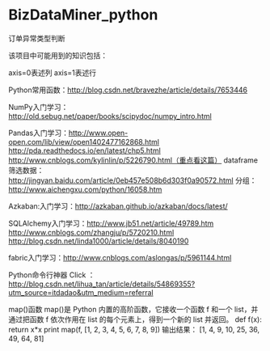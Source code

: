 # BizDataMiner_python
订单异常类型判断

该项目中可能用到的知识包括：

axis=0表述列 
axis=1表述行

Python常用函数：http://blog.csdn.net/bravezhe/article/details/7653446

NumPy入门学习：http://old.sebug.net/paper/books/scipydoc/numpy_intro.html


Pandas入门学习：http://www.open-open.com/lib/view/open1402477162868.html
http://pda.readthedocs.io/en/latest/chp5.html
http://www.cnblogs.com/kylinlin/p/5226790.html（重点看这篇）
dataframe筛选数据：http://jingyan.baidu.com/article/0eb457e508b6d303f0a90572.html
分组：http://www.aichengxu.com/python/16058.htm



Azkaban:入门学习：http://azkaban.github.io/azkaban/docs/latest/

SQLAlchemy入门学习：http://www.jb51.net/article/49789.htm
http://www.cnblogs.com/zhangju/p/5720210.html
http://blog.csdn.net/linda1000/article/details/8040190

fabric入门学习：http://www.cnblogs.com/aslongas/p/5961144.html

Python命令行神器 Click ：http://blog.csdn.net/lihua_tan/article/details/54869355?utm_source=itdadao&utm_medium=referral



map()函数
map()是 Python 内置的高阶函数，它接收一个函数 f 和一个 list，并通过把函数 f 依次作用在 list 的每个元素上，得到一个新的 list 并返回。
def f(x):
    return x*x
print map(f, [1, 2, 3, 4, 5, 6, 7, 8, 9])
输出结果：
[1, 4, 9, 10, 25, 36, 49, 64, 81]
